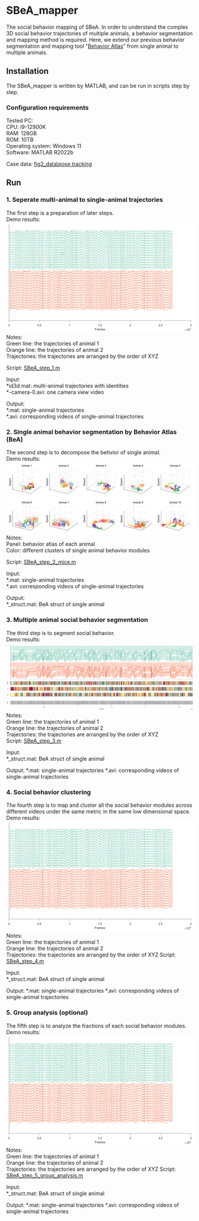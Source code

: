 # SBeA_mapper
The social behavior mapping of SBeA. In order to understand the complex 3D social behavior trajectories of multiple animals, a behavior segmentation and mapping method is required. Here, we extend our previous behavior segmentation and mapping tool "[Behavior Atlas](https://behavioratlas.tech/)" from single animal to multiple animals.
## Installation  
The SBeA_mapper is written by MATLAB, and can be run in scripts step by step.
### Configuration requirements
Tested PC:  
CPU: i9-12900K  
RAM: 128GB  
ROM: 10TB  
Operating system: Windows 11  
Software: MATLAB R2022b

Case data: [fig2_data\pose tracking](https://figshare.com/projects/Social_behavior_atlas/162718) 
## Run
### 1. Seperate multi-animal to single-animal trajectories  
The first step is a preparation of later steps.  
Demo results:  
![image](https://github.com/YNCris/SBeA_release/blob/main/demo/demo_step1.png)  
Notes:  
Green line: the trajectories of animal 1  
Orange line: the trajectories of animal 2  
Trajectories: the trajectories are arranged by the order of XYZ
  
Script: [SBeA_step_1.m](https://github.com/YNCris/SBeA_release/blob/main/SBeA_mapper/SBeA_step_1.m)  
  
Input:  
*id3d.mat: multi-animal trajectories with identities  
*-camera-0.avi: one camera view video  
  
Output:  
*.mat: single-animal trajectories  
*.avi: corresponding videos of single-animal trajectories  

### 2. Single animal behavior segmentation by Behavior Atlas (BeA)  
The second step is to decompose the behvior of single animal.  
Demo results:  
![image](https://github.com/YNCris/SBeA_release/blob/main/demo/demo_step2.png)  
Notes:  
Panel: behavior atlas of each animal  
Color: different clusters of single animal behavior modules

Script: [SBeA_step_2_mice.m](https://github.com/YNCris/SBeA_release/blob/main/SBeA_mapper/SBeA_step_2_mice.m)  
  
Input:  
*.mat: single-animal trajectories  
*.avi: corresponding videos of single-animal trajectories  
  
Output:  
*_struct.mat:  BeA struct of single animal
 
### 3. Multiple animal social behavior segmentation
The third step is to segment social behavior.  
Demo results:  
![image](https://github.com/YNCris/SBeA_release/blob/main/demo/demo_step3.png)  
Notes:  
Green line: the trajectories of animal 1  
Orange line: the trajectories of animal 2  
Trajectories: the trajectories are arranged by the order of XYZ  
Script: [SBeA_step_3.m](https://github.com/YNCris/SBeA_release/blob/main/SBeA_mapper/SBeA_step_3.m)  
  
Input:  
*_struct.mat:  BeA struct of single animal
  
Output:
*.mat: single-animal trajectories
*.avi: corresponding videos of single-animal trajectories  

### 4. Social behavior clustering
The fourth step is to map and cluster all the social behavior modules across different videos under the same metric in the same low dimensional space.  
Demo results:  
![image](https://github.com/YNCris/SBeA_release/blob/main/demo/demo_step1.png)  
Notes:  
Green line: the trajectories of animal 1  
Orange line: the trajectories of animal 2  
Trajectories: the trajectories are arranged by the order of XYZ
Script: [SBeA_step_4.m](https://github.com/YNCris/SBeA_release/blob/main/SBeA_mapper/SBeA_step_4.m)  
  
Input:  
*_struct.mat:  BeA struct of single animal
  
Output:
*.mat: single-animal trajectories
*.avi: corresponding videos of single-animal trajectories  
### 5. Group analysis (optional)
The fifth step is to analyze the fractions of each social behavior modules.  
Demo results:  
![image](https://github.com/YNCris/SBeA_release/blob/main/demo/demo_step1.png)  
Notes:  
Green line: the trajectories of animal 1  
Orange line: the trajectories of animal 2  
Trajectories: the trajectories are arranged by the order of XYZ
Script: [SBeA_step_5_group_analysis.m](https://github.com/YNCris/SBeA_release/blob/main/SBeA_mapper/SBeA_step_5_group_analysis.m)  
  
Input:  
*_struct.mat:  BeA struct of single animal
  
Output:
*.mat: single-animal trajectories
*.avi: corresponding videos of single-animal trajectories  

 